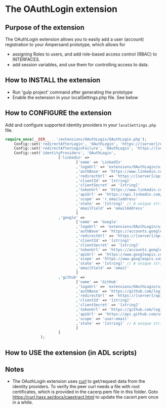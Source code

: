 # The OAuthLogin extension

## Purpose of the extension
The OAuthLogin extension allows you to easily add a user (account) registration to your Ampersand prototype, which allows for 
* assigning Roles to users, and add role-based access control (RBAC) to INTERFACES.
* add session variables, and use them for controlling access to data.

## How to INSTALL the extension
* Run 'gulp project' command after generating the prototype
* Enable the extension in your localSettings.php file. See below

## How to CONFIGURE the extension
Add and configure supported identity providers in your `localSettings.php` file.
```php
require_once(__DIR__ . '/extensions/OAuthLogin/OAuthLogin.php');
	Config::set('redirectAfterLogin', 'OAuthLogin', 'https://[server]/#/');
	Config::set('redirectAfterLoginFailure', 'OAuthLogin', 'https://[server]/#/');
	Config::set('identityProviders', 'OAuthLogin', 
					    ['linkedin' => 
							    ['name' => 'LinkedIn'
                                ,'logoUrl' => 'extensions/OAuthLogin/ui/images/logo-linkedin.png'
                                ,'authBase' => 'https://www.linkedin.com/uas/oauth2/authorization'
								,'redirectUrl' => 'https://[server]/api/v1/oauthlogin/callback/linkedin'
								,'clientId' => '[string]'
								,'clientSecret' => '[string]'
								,'tokenUrl' => 'https://www.linkedin.com/uas/oauth2/accessToken'
								,'apiUrl' => 'https://api.linkedin.com/v1/people/~:(emailAddress)?format=json'
								,'scope' => 'r_emailaddress'
								,'state' => '[string]' // A unique string value of your choice that is hard to guess. Used to prevent CSRF
								,'emailField' => 'emailAddress'
                                ]
						,'google' => 
							    ['name' => 'Google'
                                ,'logoUrl' => 'extensions/OAuthLogin/ui/images/logo-google.png'
                                ,'authBase' => 'https://accounts.google.com/o/oauth2/auth'
								,'redirectUrl' => 'https://[server]/api/v1/oauthlogin/callback/google'
								,'clientId' => '[string]'
								,'clientSecret' => '[string]'
								,'tokenUrl' => 'https://accounts.google.com/o/oauth2/token'
								,'apiUrl' => 'https://www.googleapis.com/userinfo/v2/me'
								,'scope' => 'https://www.googleapis.com/auth/userinfo.email'
								,'state' => '[string]' // A unique string value of your choice that is hard to guess. Used to prevent CSRF
								,'emailField' => 'email'
                                ]
                        ,'github' =>
                                ['name' => 'GitHub'
                                ,'logoUrl' => 'extensions/OAuthLogin/ui/images/logo-github.png'
                                ,'authBase' => 'https://github.com/login/oauth/authorize'
                                ,'redirectUrl' => 'https://[server]/api/v1/oauthlogin/callback/github'
                                ,'clientId' => '[string]'
                                ,'clientSecret' => '[string]'
                                ,'tokenUrl' => 'https://github.com/login/oauth/access_token'
                                ,'apiUrl' => 'https://api.github.com/user/emails'
                                ,'scope' => 'user:email'
                                ,'state' => '[string]' // A unique string value of your choice that is hard to guess. Used to prevent CSRF
                                ]
                        ]
				);
```

## How to USE the extension (in ADL scripts)


## Notes
* The OAuthLogin extension uses [curl](http://php.net/manual/en/book.curl.php) to get/request data from the identity providers. To verify the peer curl needs a file with root certificates, which is provided in the cacerp.pem file in this folder. Goto https://curl.haxx.se/docs/caextract.html to update the cacert.pem once in a while.
